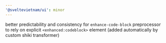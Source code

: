 ```yaml
---
'@sveltevietnam/ui': minor
---
```


better predictability and consistency for `enhance-code-block` preprocessor to rely on explicit `<enhanced:codeblock>` element (added automatically by custom shiki transformer)
